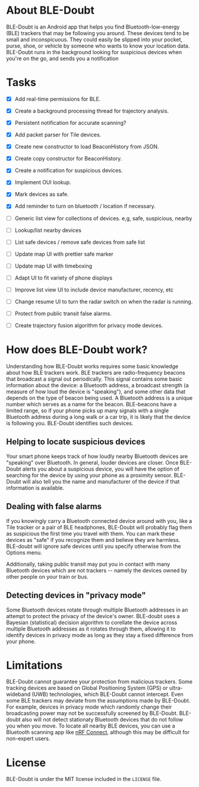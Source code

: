 # About BLE-Doubt

BLE-Doubt is an Android app that helps you find Bluetooth-low-energy (BLE) trackers that may be following you around. These devices tend to be small and inconspicuous. They could easily be slipped into your pocket, purse, shoe, or vehicle by someone who wants to know your location data. BLE-Doubt runs in the background looking for suspicious devices when you're on the go, and sends you a notification  

# Tasks

- [X] Add real-time permissions for BLE.
- [X] Create a background processing thread for trajectory analysis.
- [X] Persistent notification for accurate scanning?
- [X] Add packet parser for Tile devices.
- [X] Create new constructor to load BeaconHistory from JSON.
- [X] Create copy constructor for BeaconHistory.
- [X] Create a notification for suspicious devices.
- [X] Implement OUI lookup.
- [X] Mark devices as safe.
- [X] Add reminder to turn on bluetooth / location if necessary.
- [ ] Generic list view for collections of devices. e,g, safe, suspicious, nearby
- [ ] Lookup/list nearby devices
- [ ] List safe devices / remove safe devices from safe list
- [ ] Update map UI with prettier safe marker
- [ ] Update map UI with timeboxing
- [ ] Adapt UI to fit variety of phone displays
- [ ] Improve list view UI to include device manufacturer, recency, etc
- [ ] Change resume UI to turn the radar switch on when the radar is running.
- [ ] Protect from public transit false alarms.
- [ ] Create trajectory fusion algorithm for privacy mode devices.


# How does BLE-Doubt work?

Understanding how BLE-Doubt works requires some basic knowledge about how BLE trackers work. BLE trackers are radio-frequency beacons that broadcast a signal out periodically. This signal contains some basic information about the device: a Bluetooth address, a broadcast strength (a measure of how loud the device is "speaking"), and some other data that depends on the type of beacon being used. A Bluetooth address is a unique number which serves as a name for the beacon. BLE-beacons have a limited range, so if your phone picks up many signals with a single Bluetooth address during a long walk or a car trip, it is likely that the device is following you. BLE-Doubt identifies such devices.

## Helping to locate suspicious devices

Your smart phone keeps track of how loudly nearby Bluetooth devices are "speaking" over Bluetooth. In general, louder devices are closer. Once BLE-Doubt alerts you about a suspicious device, you will have the option
of searching for the device by using your phone as a proximity sensor. BLE-Doubt will also tell you the name and manufacturer of the device if that information is available.

## Dealing with false alarms

If you knowingly carry a Bluetooth connected device around with you, like a Tile tracker or a pair of BLE headphones, BLE-Doubt will probably flag them as suspicious the first time you travel with them. You can mark these devices as "safe" if you recognize them and believe they are harmless. BLE-doubt will ignore safe devices until you specify otherwise from the Options menu.

Additionally, taking public transit may put you in contact with many Bluetooth devices which are not trackers -- namely the devices owned by other people on your train or bus.

## Detecting devices in "privacy mode"

Some Bluetooth devices rotate through multiple Bluetooth addresses in an attempt to protect the privacy of the device's owner. BLE-doubt uses a Bayesian (statistical) decision algorithm to corellate the device across multiple Bluetooth addresses as it rotates through them, allowing it to identify devices in privacy mode as long as they stay a fixed difference from your phone. 

# Limitations

BLE-Doubt cannot guarantee your protection from malicious trackers. Some tracking devices are based on Global Positioning System (GPS) or ultra-wideband (UWB) technologies, which BLE-Doubt cannot intercept. Even some BLE trackers may deviate from the assumptions made by BLE-Doubt. For example, devices in privacy mode which randomly change their broadcasting power may not be successfully screened by BLE-Doubt. BLE-doubt also will not detect stationaty Bluetooth devices that do not follow you when you move. To locate all nearby BLE devices, you can use a Bluetooth scanning app like  [nRF Connect](https://www.nordicsemi.com/Software-and-tools/Development-Tools/nRF-Connect-for-mobile), although this may be difficult for non-expert users.

# License 

BLE-Doubt is under the MIT license included in the `LICENSE` file.
